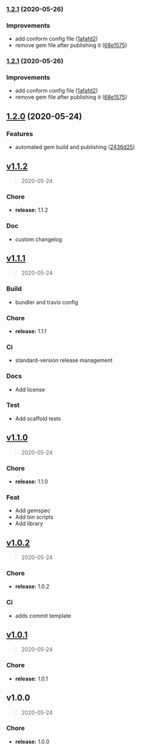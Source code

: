 
### [1.2.1](https://github.com/kirtfitzpatrick/release_experiments/compare/v1.2.0...v1.2.1) (2020-05-26)


### Improvements

* add conform config file ([1afafd2](https://github.com/kirtfitzpatrick/release_experiments/commit/1afafd22ed2f00dbe55e245b0845ea9d19f865f0))
* remove gem file after publishing it ([68e1575](https://github.com/kirtfitzpatrick/release_experiments/commit/68e1575664fdf08e264e40a64c876abcd72c99aa))

### [1.2.1](https://github.com/kirtfitzpatrick/release_experiments/compare/v1.2.0...v1.2.1) (2020-05-26)


### Improvements

* add conform config file ([1afafd2](https://github.com/kirtfitzpatrick/release_experiments/commit/1afafd22ed2f00dbe55e245b0845ea9d19f865f0))
* remove gem file after publishing it ([68e1575](https://github.com/kirtfitzpatrick/release_experiments/commit/68e1575664fdf08e264e40a64c876abcd72c99aa))

## [1.2.0](https://github.com/kirtfitzpatrick/release_experiments/compare/v1.1.9...v1.2.0) (2020-05-24)


### Features

* automated gem build and publishing ([2436d25](https://github.com/kirtfitzpatrick/release_experiments/commit/2436d251ee86784ddab04909fb83ec8b0b0cba23))

<a name="v1.1.2"></a>
## [v1.1.2](https://github.com/kirtfitzpatrick/release_experiments/compare/v1.1.1...v1.1.2)

> 2020-05-24

### Chore

* **release:** 1.1.2

### Doc

* custom changelog


<a name="v1.1.1"></a>
## [v1.1.1](https://github.com/kirtfitzpatrick/release_experiments/compare/v1.1.0...v1.1.1)

> 2020-05-24

### Build

* bundler and travis config

### Chore

* **release:** 1.1.1

### Ci

* standard-version release management

### Docs

* Add license

### Test

* Add scaffold tests


<a name="v1.1.0"></a>
## [v1.1.0](https://github.com/kirtfitzpatrick/release_experiments/compare/v1.0.2...v1.1.0)

> 2020-05-24

### Chore

* **release:** 1.1.0

### Feat

* Add gemspec
* Add bin scripts
* Add library


<a name="v1.0.2"></a>
## [v1.0.2](https://github.com/kirtfitzpatrick/release_experiments/compare/v1.0.1...v1.0.2)

> 2020-05-24

### Chore

* **release:** 1.0.2

### Ci

* adds commit template


<a name="v1.0.1"></a>
## [v1.0.1](https://github.com/kirtfitzpatrick/release_experiments/compare/v1.0.0...v1.0.1)

> 2020-05-24

### Chore

* **release:** 1.0.1


<a name="v1.0.0"></a>
## v1.0.0

> 2020-05-24

### Chore

* **release:** 1.0.0
